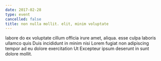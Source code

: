 ```yaml
---
date: 2017-02-28
type: event
cancelled: false
title: non nulla mollit. elit, minim voluptate
---
```

labore do ex voluptate cillum officia irure amet, aliqua. esse culpa laboris ullamco quis Duis incididunt in minim nisi Lorem fugiat non adipiscing tempor ad eu dolore exercitation Ut Excepteur ipsum deserunt in sunt dolore mollit.